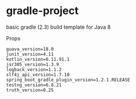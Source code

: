 gradle-project
==============

basic gradle (2.3) build template for Java 8

Props
~~~
guava_version=18.0
junit_version=4.11
kotlin_version=0.11.91.1
jsr305_version=1.3.9
logback_version=1.1.2
slf4j_api_version=1.7.10
spring_boot_gradle_plugin_version=1.2.1.RELEASE
testng_version=6.8.21
truth_version=0.25
~~~
